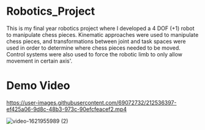 # Robotics_Project
This is my final year robotics project where I developed a 4 DOF (+1) robot to manipulate chess pieces. Kinematic approaches were used to manipulate chess pieces, and transformations between joint and task spaces were used in order to determine where chess pieces needed to be moved. Control systems were also used to force the robotic limb to only allow movement in certain axis'. 

# Demo Video 



https://user-images.githubusercontent.com/69072732/212536397-ef425a06-9d8c-48b3-973c-90efcfeacef2.mp4

![video-1621955989 (2)](https://user-images.githubusercontent.com/69072732/212536429-951d79f1-160d-4d2a-b064-d32f92acff2f.gif)

